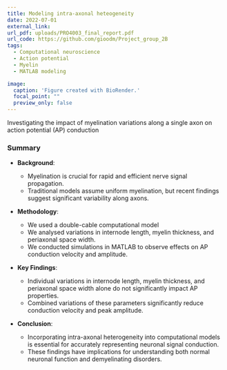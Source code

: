 ```yaml
---
title: Modeling intra-axonal heteogeneity
date: 2022-07-01
external_link: 
url_pdf: uploads/PRO4003_final_report.pdf
url_code: https://github.com/gioodm/Project_group_2B
tags:
  - Computational neuroscience
  - Action potential
  - Myelin
  - MATLAB modeling

image:
  caption: 'Figure created with BioRender.'
  focal_point: ""
  preview_only: false
---
```


Investigating the impact of myelination variations along a single axon on action potential (AP) conduction

### Summary
  
- **Background**:
  - Myelination is crucial for rapid and efficient nerve signal propagation.
  - Traditional models assume uniform myelination, but recent findings suggest significant variability along axons.

- **Methodology**:
  - We used a double-cable computational model
  - We analysed variations in internode length, myelin thickness, and periaxonal space width.
  - We conducted simulations in MATLAB to observe effects on AP conduction velocity and amplitude.

- **Key Findings**:
  - Individual variations in internode length, myelin thickness, and periaxonal space width alone do not significantly impact AP properties.
  - Combined variations of these parameters significantly reduce conduction velocity and peak amplitude.

- **Conclusion**:
  - Incorporating intra-axonal heterogeneity into computational models is essential for accurately representing neuronal signal conduction.
  - These findings have implications for understanding both normal neuronal function and demyelinating disorders.
